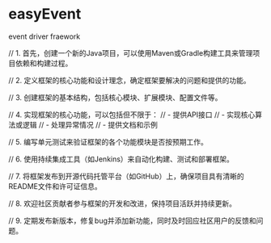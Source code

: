# easyEvent
event driver fraework

// 1. 首先，创建一个新的Java项目，可以使用Maven或Gradle构建工具来管理项目依赖和构建过程。

// 2. 定义框架的核心功能和设计理念，确定框架要解决的问题和提供的功能。

// 3. 创建框架的基本结构，包括核心模块、扩展模块、配置文件等。

// 4. 实现框架的核心功能，可以包括但不限于：
//    - 提供API接口
//    - 实现核心算法或逻辑
//    - 处理异常情况
//    - 提供文档和示例

// 5. 编写单元测试来验证框架的各个功能模块是否按预期工作。

// 6. 使用持续集成工具（如Jenkins）来自动化构建、测试和部署框架。

// 7. 将框架发布到开源代码托管平台（如GitHub）上，确保项目具有清晰的README文件和许可证信息。

// 8. 欢迎社区贡献者参与框架的开发和改进，保持项目活跃并持续更新。

// 9. 定期发布新版本，修复bug并添加新功能，同时及时回应社区用户的反馈和问题。
